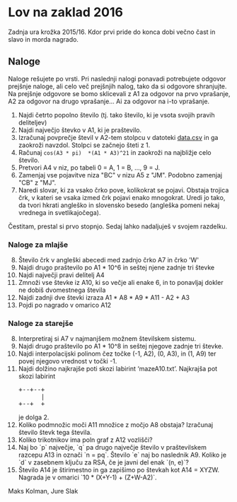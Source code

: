 # Lov na zaklad 2016

Zadnja ura krožka 2015/16. Kdor prvi pride do konca dobi večno čast in slavo in morda nagrado.

## Naloge
Naloge rešujete po vrsti. Pri naslednji nalogi ponavadi potrebujete odgovor
prejšnje naloge, ali celo več prejšnjih nalog, tako da si odgovore shranjujte.
Na prejšnje odgovore se bomo sklicevali z A1 za odgovor na prvo vprašanje, A2 za
odgovor na drugo vprašanje... Ai za odgovor na i-to vprašanje.

1. Najdi četrto popolno število (tj. tako število, ki je vsota svojih pravih deliteljev)
2. Najdi največjo števko v A1, ki je praštevilo.
3. Izračunaj povprečje števil v A2-tem stolpcu v datoteki [data.csv](data.csv) in ga zaokroži
   navzdol. Stolpci se začnejo šteti z 1.
4. Računaj `cos(A3 * pi)  *(A1 * A3)^21` in zaokroži na najbližje celo število.
5. Pretvori A4 v niz, po tabeli 0 = A, 1 = B, ..., 9 = J.
6. Zamenjaj vse pojavitve niza "BC" v nizu A5  z "JM". Podobno zamenjaj "CB" z "MJ".
7. Naredi slovar, ki za vsako črko pove, kolikokrat se pojavi. Obstaja trojica črk, v kateri se
   vsaka izmed črk pojavi enako mnogokrat. Uredi jo tako, da tvori hkrati angleško in slovensko
   besedo (angleška pomeni nekaj vrednega in svetlikajočega).

Čestitam, prestal si prvo stopnjo. Sedaj lahko nadaljuješ v svojem razdelku.

### Naloge za mlajše

<ol start="8">
  <li>Število črk v angleški abecedi med zadnjo črko A7 in črko 'W'</li>
  <li>Najdi drugo praštevilo po A1 * 10^6 in seštej njene zadnje tri števke </li>
  <li>Najdi največji pravi delitelj A4 </li>
  <li>Zmnoži vse števke iz A10, ki so večje ali enake 6, in to ponavljaj dokler ne dobiš dvomestnega števila </li>
  <li>Najdi zadnji dve števki izraza A1 * A8 * A9 * A11 - A2 + A3</li>
  <li>Pojdi po nagrado v omarico A12 </li>
</ol>

### Naloge za starejše

<ol start="8">
  <li>Interpretiraj si A7 v najmanjšem možnem številskem sistemu.
  <li>Najdi drugo praštevilo po A1 * 10^8 in seštej njegove zadnje tri števke.
  <li>Najdi interpolacijski polinom čez točke (-1, A2), (0, A3), in (1, A9) ter povej njegovo vrednost
          v točki -1.
  <li>Najdi dolžino najkrajše poti skozi labirint ‘mazeA10.txt’. Najkrajša pot skozi labirint
<pre>
+--+--+
      |
+--+  +
</pre>
    je dolga 2.
  <li>Koliko podmnožic moči A11 množice z močjo A8 obstaja? Izračunaj število števk tega števila.</li>
  <li>Koliko trikotnikov ima poln graf z A12 vozlišči?</li>
  <li>Naj bo `p` največje, `q` pa drugo največje število v praštevilskem razcepu A13 in označi `n =
    pq`.  Število `e` naj bo naslednik A9. Koliko je `d` v zasebnem ključu za RSA, če je javni del enak
    `(n, e)`?</li>
  <li>Število A14 je štirimestno in ga zapišimo po števkah kot A14 = XYZW. Nagrada je v omarici `10 *
    (X+Y-1) + (Z+W-A2)`.</li>
</ol>

Maks Kolman, Jure Slak
